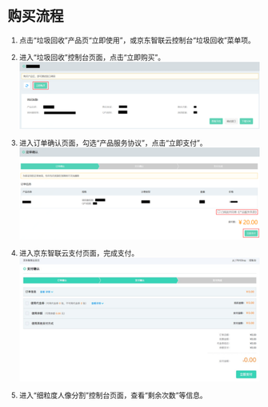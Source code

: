 # 购买流程



1.	点击“垃圾回收”产品页“立即使用”，或京东智联云控制台“垃圾回收”菜单项。


2.	进入“垃圾回收”控制台页面，点击“立即购买”。
 ![1.png](../../../../image/AI-and-Machine-Learning/share-picture/1.png)

3.	进入订单确认页面，勾选“产品服务协议”，点击“立即支付”。
  ![2.png](../../../../image/AI-and-Machine-Learning/share-picture/2.png)

4.	进入京东智联云支付页面，完成支付。
  ![3.png](../../../../image/AI-and-Machine-Learning/share-picture/3.png)

5.	进入“细粒度人像分割”控制台页面，查看“剩余次数”等信息。

